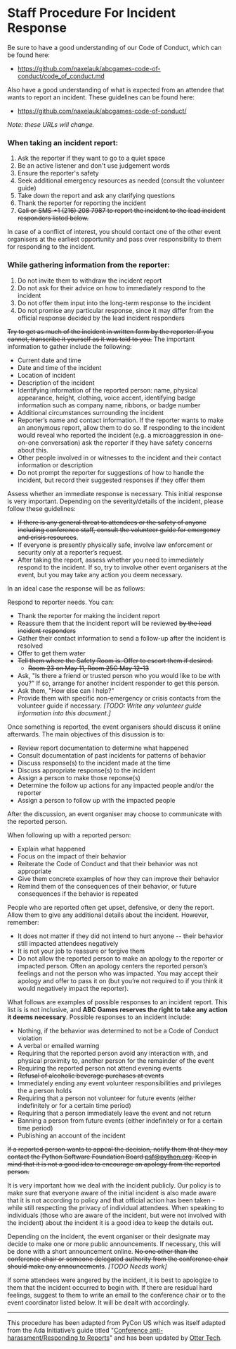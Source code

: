# Staff Procedure For Incident Response

Be sure to have a good understanding of our Code of Conduct, which can be found here:

- https://github.com/naxelauk/abcgames-code-of-conduct/code_of_conduct.md

Also have a good understanding of what is expected from an attendee that wants to report an incident. These guidelines can be found here:

- https://github.com/naxelauk/abcgames-code-of-conduct/

*Note: these URLs will change.*

### When taking an incident report:

1. Ask the reporter if they want to go to a quiet space
1. Be an active listener and don't use judgement words
1. Ensure the reporter's safety
1. Seek additional emergency resources as needed (consult the volunteer guide)
1. Take down the report and ask any clarifying questions
1. Thank the reporter for reporting the incident
1. ~~Call or SMS +1 (216) 208 7987 to report the incident to the lead incident responders listed below.~~

In case of a conflict of interest, you should contact one of the other event organisers at the earliest opportunity and pass over responsibility to them for responding to the incident.


### While gathering information from the reporter:

1. Do not invite them to withdraw the incident report
1. Do not ask for their advice on how to immediately respond to the incident
1. Do not offer them input into the long-term response to the incident
1. Do not promise any particular response, since it may differ from the official response decided by the lead incident responders

~~Try to get as much of the incident in written form by the reporter. If you cannot, transcribe it yourself as it was told to you.~~ The important information to gather include the following:

* Current date and time
* Date and time of the incident
* Location of incident
* Description of the incident
* Identifying information of the reported person: name, physical appearance, height, clothing, voice accent, identifying badge information such as company name, ribbons, or badge number
* Additional circumstances surrounding the incident
* Reporter’s name and contact information. If the reporter wants to make an anonymous report, allow them to do so. If responding to the incident would reveal who reported the incident (e.g. a microaggression in one-on-one conversation) ask the reporter if they have safety concerns about this.
* Other people involved in or witnesses to the incident and their contact information or description
* Do not prompt the reporter for suggestions of how to handle the incident, but record their suggested responses if they offer them

Assess whether an immediate response is necessary. This initial response is very important. Depending on the severity/details of the incident, please follow these guidelines:

* ~~If there is any general threat to attendees or the safety of anyone including conference staff, consult the volunteer guide for emergency and crisis resources~~.
* If everyone is presently physically safe, involve law enforcement or security only at a reporter’s request.
* After taking the report, assess whether you need to immediately respond to the incident. If so, try to involve other event organisers at the event, but you may take any action you deem necessary. 

In an ideal case the response will be as follows:

Respond to reporter needs. You can:

* Thank the reporter for making the incident report
* Reassure them that the incident report will be reviewed ~~by the lead incident responders~~
* Gather their contact information to send a follow-up after the incident is resolved
* Offer to get them water
* ~~Tell them where the Safety Room is. Offer to escort them if desired.~~
    - ~~Room 23 on May 11, Room 25C May 12-13~~
* Ask, "Is there a friend or trusted person who you would like to be with you?" If so, arrange for another incident responder to get this person.
* Ask them, "How else can I help?"
* Provide them with specific non-emergency or crisis contacts from the volunteer guide if necessary. *[TODO: Write any volunteer guide information into this document.]*

Once something is reported, the event organisers should discuss it online afterwards. The main objectives of this disussion is to:

* Review report documentation to determine what happened
* Consult documentation of past incidents for patterns of behavior
* Discuss response(s) to the incident made at the time
* Discuss appropriate response(s) to the incident
* Assign a person to make those reponse(s)
* Determine the follow up actions for any impacted people and/or the reporter
* Assign a person to follow up with the impacted people

After the discussion, an event organiser may choose to communicate with the reported person.

When following up with a reported person:

* Explain what happened
* Focus on the impact of their behavior
* Reiterate the Code of Conduct and that their behavior was not appropriate
* Give them concrete examples of how they can improve their behavior
* Remind them of the consequences of their behavior, or future consequences if the behavior is repeated

People who are reported often get upset, defensive, or deny the report. Allow them to give any additional details about the incident. However, remember:

* It does not matter if they did not intend to hurt anyone -- their behavior still impacted attendees negatively
* It is not your job to reassure or forgive them
* Do not allow the reported person to make an apology to the reporter or impacted person. Often an apology centers the reported person’s feelings and not the person who was impacted. You may accept their apology and offer to pass it on (but you’re not required to if you think it would negatively impact the reporter).

What follows are examples of possible responses to an incident report. This list is is not inclusive, and **ABC Games reserves the right to take any action it deems necessary**. Possible responses to an incident include:

* Nothing, if the behavior was determined to not be a Code of Conduct violation
* A verbal or emailed warning
* Requiring that the reported person avoid any interaction with, and physical proximity to, another person for the remainder of the event
* Requiring the reported person not attend evening events
* ~~Refusal of alcoholic beverage purchases at events~~
* Immediately ending any event volunteer responsibilities and privileges the a person holds
* Requiring that a person not volunteer for future events (either indefinitely or for a certain time period)
* Requiring that a person immediately leave the event and not return
* Banning a person from future events (either indefinitely or for a certain time period)
* Publishing an account of the incident 

~~If a reported person wants to appeal the decision, notify them that they may contact the Python Software Foundation Board <psf@python.org>. Keep in mind that it is not a good idea to encourage an apology from the reported person.~~

It is very important how we deal with the incident publicly. Our policy is to make sure that everyone aware of the initial incident is also made aware that it is not according to policy and that official action has been taken - while still respecting the privacy of individual attendees. When speaking to individuals (those who are aware of the incident, but were not involved with the incident) about the incident it is a good idea to keep the details out.

Depending on the incident, the event organiser or their designate may decide to make one or more public announcements. If necessary, this will be done with a short announcement online. ~~No one other than the conference chair or someone delegated authority from the conference chair should make any announcements~~. *[TODO Needs work]*

If some attendees were angered by the incident, it is best to apologize to them that the incident occurred to begin with. If there are residual hard feelings, suggest to them to write an email to the conference chair or to the event coordinator listed below. It will be dealt with accordingly.




---

This procedure has been adapted from PyCon US which was itself adapted from the Ada Initiative’s guide titled "[Conference anti-harassment/Responding to Reports](http://geekfeminism.wikia.com/wiki/Conference_anti-harassment/Responding_to_reports)" and has been updated by [Otter Tech](https://otter.technology/code-of-conduct-training).
